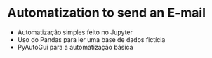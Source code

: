 <h1>Automatization to send an E-mail</h1>
<ul>
  <li>Automatização simples feito no Jupyter</li>
  <li>Uso do Pandas para ler uma base de dados fictícia</li>
  <li>PyAutoGui para a automatização básica </li>
</ul>

